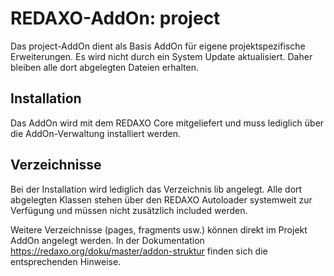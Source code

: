 REDAXO-AddOn: project
=====================

Das project-AddOn dient als Basis AddOn für eigene projektspezifische Erweiterungen. Es wird nicht durch ein System Update aktualisiert. Daher bleiben alle dort abgelegten Dateien erhalten.

Installation
------------

Das AddOn wird mit dem REDAXO Core mitgeliefert und muss lediglich über die AddOn-Verwaltung installiert werden.

Verzeichnisse
-------------

Bei der Installation wird lediglich das Verzeichnis lib angelegt. Alle dort abgelegten Klassen stehen über den REDAXO Autoloader systemweit zur Verfügung und müssen nicht zusätzlich included werden.

Weitere Verzeichnisse (pages, fragments usw.) können direkt im Projekt AddOn angelegt werden. In der Dokumentation https://redaxo.org/doku/master/addon-struktur finden sich die entsprechenden Hinweise.
